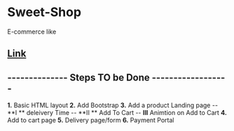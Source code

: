 # Sweet-Shop
E-commerce like

## <a href = 'spkm2808.github.io/Sweet-Shop' target = '_blank'>Link</a>

## -------------- Steps TO be Done ------------------
**1.** Basic HTML layout
**2.** Add Bootstrap 
**3.** Add a product Landing page
-- **I  ** deleivery Time
-- **II ** Add To Cart
-- **III** Animtion on Add to Cart
**4.** Add to cart page
**5.** Delivery page/form
**6.** Payment Portal
